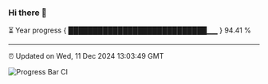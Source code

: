 ### Hi there 👋

⏳ Year progress { ████████████████████████████▁▁ } 94.41 %

---

⏰ Updated on Wed, 11 Dec 2024 13:03:49 GMT

![Progress Bar CI](https://github.com/IshwaranRudhara/GIT-ACTION/workflows/Progress%20Bar%20CI/badge.svg)
